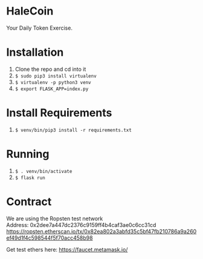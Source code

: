 # HaleCoin

Your Daily Token Exercise.

# Installation

1. Clone the repo and cd into it
1. `$ sudo pip3 install virtualenv`
1. `$ virtualenv -p python3 venv`
1. `$ export FLASK_APP=index.py`

# Install Requirements

1. `$ venv/bin/pip3 install -r requirements.txt`

# Running

1. `$ . venv/bin/activate`
1. `$ flask run`


# Contract  
We are using the Ropsten test network  
Address: 0x2dee7a447dc2376c9159ff4b4caf3ae0c6cc31cd
https://ropsten.etherscan.io/tx/0x82ea802a3abfd35c5bf47fb210786a9a260ef49d1f4c598544f5f70acc458b98  

Get test ethers here: https://faucet.metamask.io/  
